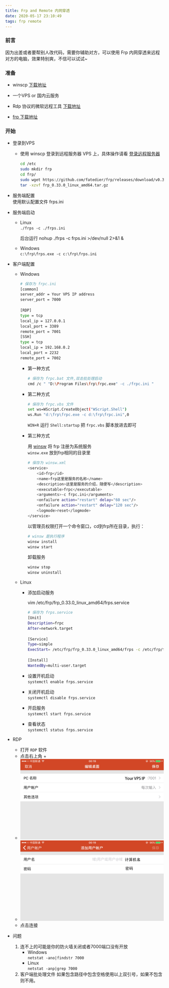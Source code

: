 ```yaml
---
title: Frp and Remote 内网穿透
date: 2020-05-17 23:10:49  
tags: frp remote
---
```


### 前言

因为出差或者要帮别人改代码，需要你辅助对方，可以使用 Frp 内网穿透来远程对方的电脑，效果特别爽，不信可以试试~

### 准备

- winscp [下载地址](https://winscp.net/eng/download.php)

- 一个VPS or 国内云服务

- Rdp 协议的微软远程工具 [下载地址](https://www.microsoft.com/store/productId/9NBLGGH30H88)

- [frp 下载地址](https://github.com/fatedier/frp/releases)

### 开始

- 登录到VPS  
  - 使用 winscp 登录到远程服务器 VPS 上，具体操作请看 [登录远程服务器](https://github.com/androllen/WeWSL/blob/master/0x02-WSL/05.WSL_Xshell_Xftp/README.md)

    ```sh
    cd /etc
    sudo mkdir frp
    cd frp/
    sudo wget https://github.com/fatedier/frp/releases/download/v0.33.0/frp_0.33.0_linux_amd64.tar.gz
    tar -xzvf frp_0.33.0_linux_amd64.tar.gz

    ```

- 服务端配置  
  使用默认配置文件 frps.ini

- 服务端启动  
  - Linux  
  `./frps -c ./frps.ini`

    后台运行 nohup ./frps -c frps.ini >/dev/null 2>&1 &

  - Windows  
  `c:\frp\frps.exe -c c:\frp\frps.ini`

- 客户端配置
  - Windows

    ```sh
    # 保存为 frpc.ini
    [common]
    server_addr = Your VPS IP address
    server_port = 7000

    [RDP]
    type = tcp
    local_ip = 127.0.0.1
    local_port = 3389
    remote_port = 7001
    [SSH]
    type = tcp
    local_ip = 192.168.0.2
    local_port = 2232
    remote_port = 7002
    ```

    - 第一种方式

      ```sh
      # 保存为 frpc.bat 文件,双击批处理启动
      cmd /c " "D:\Program Files\frp\frpc.exe" -c ./frpc.ini "
      ```

    - 第二种方式

      ```sh
      # 保存为 frpc.vbs 文件
      set ws=WScript.CreateObject("WScript.Shell")
      ws.Run "d:\frp\frpc.exe -c d:\frp\frpc.ini",0
      ```

      `WIN+R` 运行 `Shell:startup` 把 `frpc.vbs` 脚本放进去即可

    - 第三种方式

      用 [winsw](https://github.com/winsw/winsw/releases) 将 frp 注册为系统服务  
      `winsw.exe` 放到frp相同的目录里

      ```sh
      # 保存为 winsw.xml
      <service>
          <id>frp</id>
          <name>frp这里是服务的名称</name>
          <description>这里是服务的介绍，随便写</description>
          <executable>frpc</executable>
          <arguments>-c frpc.ini</arguments>
          <onfailure action="restart" delay="60 sec"/>
          <onfailure action="restart" delay="120 sec"/>
          <logmode>reset</logmode>
      </service>
      ```

      以管理员权限打开一个命令窗口，cd到frp所在目录，执行：

      ```sh
      # winsw 是执行程序
      winsw install
      winsw start
      ```

      卸载服务

      ```sh
      winsw stop
      winsw uninstall
      ```

  - Linux  
    - 添加启动服务

        vim /etc/frp/frp_0.33.0_linux_amd64/frps.service

        ```sh
        # 保存为 frps.service
        [Unit]
        Description=frpc
        After=network.target

        [Service]
        Type=simple
        ExecStart= /etc/frp/frp_0.33.0_linux_amd64/frps -c /etc/frp/frp_0.33.0_linux_amd64/frps.ini

        [Install]
        WantedBy=multi-user.target
        ```

    - 设置开机启动  
    `systemctl enable frps.service`  
    - 关闭开机启动  
    `systemctl disable frps.service`
    - 开启服务  
    `systemctl start frps.service`
    - 查看状态  
    `systemctl status frps.service`

- RDP  
  - 打开 `RDP` 软件  
  - 点击右上角 +
  - ![input ip](../../assets/posts/20200521000231.jpg)  
  - ![username](../../assets/posts/20200521000331.jpg)  
  - 点击连接

- 问题
  1. 连不上的可能是你的防火墙关闭或者7000端口没有开放
     - Windows  
      `netstat -ano|findstr 7000`
     - Linux  
      `netstat -anp|grep 7000`
  2. 客户端批处理文件
  如果包含路径中包含空格使用以上双引号，如果不包含则不用。
